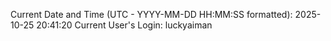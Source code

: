 Current Date and Time (UTC - YYYY-MM-DD HH:MM:SS formatted): 2025-10-25 20:41:20
Current User's Login: luckyaiman
